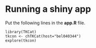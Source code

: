 # Running a shiny app

Put the following lines in the **app.R** file.

```
library(TKCat)
tkcon <- chTKCat(host="bel040344")
explore(tkcon)
```

